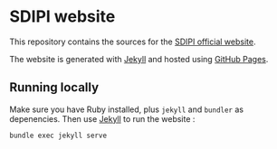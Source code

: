 # SDIPI website

This repository contains the sources for the [SDIPI official website](http://www.sdipi.ch/).

The website is generated with [Jekyll](https://jekyllrb.com/) and hosted using [GitHub Pages](https://pages.github.com/).

## Running locally

Make sure you have Ruby installed, plus `jekyll` and `bundler` as depenencies. Then use [Jekyll](https://jekyllrb.com/docs/quickstart/) to run the website :

    bundle exec jekyll serve
